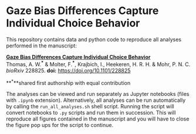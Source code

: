 # Gaze Bias Differences Capture Individual Choice Behavior

This repository contains data and python code to reproduce all analyses performed in the manuscript:

[**Gaze Bias Differences Capture Individual Choice Behavior**](https://www.biorxiv.org/content/early/2017/12/04/228825)  
Thomas, A. W.**<sup>&ast;</sup>** & Molter, F.**<sup>&ast;</sup>**, Krajbich, I., Heekeren, H. R. H. & Mohr, P. N. C.  
*bioRxiv* 228825. **doi:** https://doi.org/10.1101/228825  

**<sup>&ast;</sup>**shared first authorship with equal contribution

The analyses can be viewed and run separately as Jupyter notebooks (files with `.ipynb` extension). Alternatively, all analyses can be run automatically by calling the `run_all_analyses.sh` shell script. Running the script will convert notebooks to `.py` scripts and run them in succession. This will reproduce all figures contained in the manuscript and you will have to close the figure pop ups for the script to continue.
